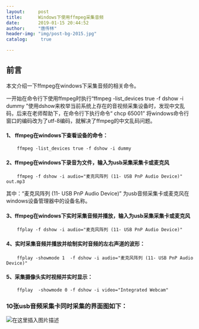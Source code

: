 ```yaml
---
layout:		post
title: 		Windows下使用ffmpeg采集音频
date: 		2019-01-15 20:44:52
author:		"唐传林"
header-img: "img/post-bg-2015.jpg"
catalog:	 true

---
```

##  前言

本文介绍一下ffmpeg在windows下采集音频的相关命令。

一开始在命令行下使用ffmpeg时执行“ffmpeg -list_devices true -f dshow -i dummy
”使用dshow来枚举当前系统上存在的音视频采集设备时，发现中文乱码，后来在老师帮助下，在命令行下执行命令“ chcp 65001”
将windows命令行窗口的编码改为了utf-8编码，就解决了ffmpeg的中文乱码问题。

####  1、 ffmpeg在windows下查看设备的命令：

    
```    
    ffmpeg -list_devices true -f dshow -i dummy 
```    

####  2、ffmpeg在windows下录音为文件，输入为usb采集采集卡或麦克风

    
```    
    ffmpeg -f dshow -i audio="麦克风阵列 (11- USB PnP Audio Device)" out.mp3
```    

其中：“麦克风阵列 (11- USB PnP Audio Device)” 为usb音频采集卡或麦克风在windows设备管理器中的设备名称。

####  3、ffmpeg在windows下实时采集音频并播放，输入为usb采集采集卡或麦克风

    
```    
    ffplay -f dshow -i audio="麦克风阵列 (11- USB PnP Audio Device)"
```    

####  4、实时采集音频并播放并绘制实时音频的左右声道的波形：

    
```    
    ffplay -showmode 1  -f dshow -i audio="麦克风阵列 (11- USB PnP Audio Device)"
```    

####  5、采集摄像头实时视频并实时显示：

    
```    
    ffplay  -showmode 0 -f dshow -i video="Integrated Webcam"
```    

  

###  10张usb音频采集卡同时采集的界面图如下：

![在这里插入图片描述](https://img-blog.csdnimg.cn/20190115204411113.jpg)

